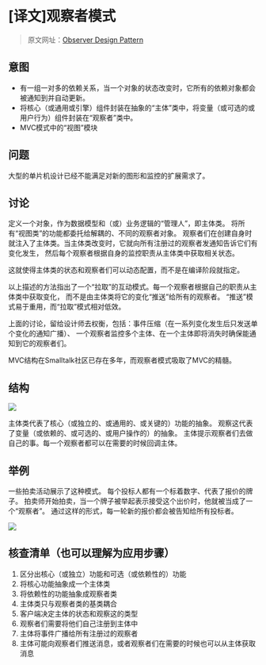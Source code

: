 # [译文]观察者模式

> 原文网址：[Observer Design Pattern](https://sourcemaking.com/design_patterns/observer)

## 意图
- 有一组一对多的依赖关系，当一个对象的状态改变时，它所有的依赖对象都会被通知到并自动更新。
- 将核心（或通用或引擎）组件封装在抽象的“主体”类中，将变量（或可选的或用户行为）组件封装在“观察者”类中。
- MVC模式中的“视图”模块

## 问题
大型的单片机设计已经不能满足对新的图形和监控的扩展需求了。

## 讨论
定义一个对象，作为数据模型和（或）业务逻辑的“管理人”，即主体类。
将所有“视图类”的功能都委托给解耦的、不同的观察者对象。
观察者们在创建自身时就注入了主体类。当主体类改变时，它就向所有注册过的观察者发通知告诉它们有变化发生，
然后每个观察者根据自身的监控职责从主体类中获取相关状态。

这就使得主体类的状态和观察者们可以动态配置，而不是在编译阶段就指定。

以上描述的方法指出了一个“拉取”的互动模式。每一个观察者根据自己的职责从主体类中获取变化，
而不是由主体类将它的变化“推送”给所有的观察者。
“推送”模式易于重用，而“拉取”模式相对低效。

上面的讨论，留给设计师去权衡，包括：事件压缩（在一系列变化发生后只发送单个变化的通知广播）、
一个观察者监控多个主体、在一个主体即将消失时确保能通知到它的观察者们。

MVC结构在Smalltalk社区已存在多年，而观察者模式吸取了MVC的精髓。

## 结构

![](https://sourcemaking.com/files/v2/content/patterns/Observer.png)

主体类代表了核心（或独立的、或通用的、或关键的）功能的抽象。
观察这代表了变量（或依赖的、或可选的、或用户操作的）的抽象。
主体提示观察者们去做自己的事。每一个观察者都可以在需要的时候回调主体。

## 举例
一些拍卖活动展示了这种模式。
每个投标人都有一个标着数字、代表了报价的牌子。
拍卖师开始拍卖，当一个牌子被举起表示接受这个出价时，他就被当成了一个“观察者”。
通过这样的形式，每一轮新的报价都会被告知给所有投标者。

![](https://sourcemaking.com/files/v2/content/patterns/Observer_example1.png)

## 核查清单（也可以理解为应用步骤）
1. 区分出核心（或独立）功能和可选（或依赖性的）功能
2. 将核心功能抽象成一个主体类
3. 将依赖性的功能抽象成观察者类
4. 主体类只与观察者类的基类耦合
5. 客户端决定主体的状态和观察这的类型
6. 观察者们需要将他们自己注册到主体中
7. 主体将事件广播给所有注册过的观察者
8. 主体可能向观察者们推送消息，或者观察者们在需要的时候也可以从主体获取消息